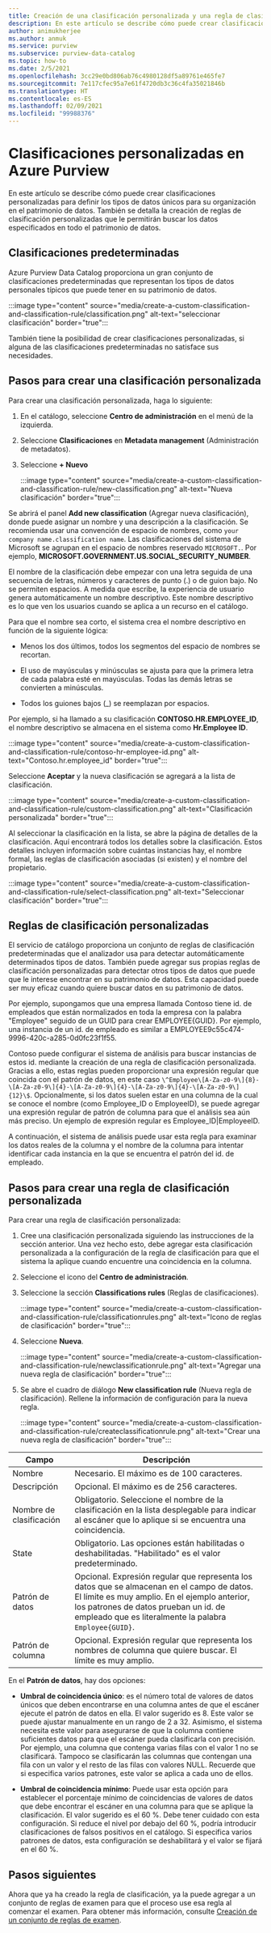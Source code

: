 ```yaml
---
title: Creación de una clasificación personalizada y una regla de clasificación (versión preliminar)
description: En este artículo se describe cómo puede crear clasificaciones personalizadas para definir los tipos de datos únicos para su organización en el patrimonio de datos. También se detalla la creación de reglas de clasificación personalizadas que le permitirán buscar los datos especificados en todo el patrimonio de datos.
author: animukherjee
ms.author: anmuk
ms.service: purview
ms.subservice: purview-data-catalog
ms.topic: how-to
ms.date: 2/5/2021
ms.openlocfilehash: 3cc29e0bd806ab76c4980128df5a89761e465fe7
ms.sourcegitcommit: 7e117cfec95a7e61f4720db3c36c4fa35021846b
ms.translationtype: HT
ms.contentlocale: es-ES
ms.lasthandoff: 02/09/2021
ms.locfileid: "99988376"
---
```

# <a name="custom-classifications-in-azure-purview"></a>Clasificaciones personalizadas en Azure Purview 

En este artículo se describe cómo puede crear clasificaciones personalizadas para definir los tipos de datos únicos para su organización en el patrimonio de datos. También se detalla la creación de reglas de clasificación personalizadas que le permitirán buscar los datos especificados en todo el patrimonio de datos.

## <a name="default-classifications"></a>Clasificaciones predeterminadas

Azure Purview Data Catalog proporciona un gran conjunto de clasificaciones predeterminadas que representan los tipos de datos personales típicos que puede tener en su patrimonio de datos.

:::image type="content" source="media/create-a-custom-classification-and-classification-rule/classification.png" alt-text="seleccionar clasificación" border="true":::

También tiene la posibilidad de crear clasificaciones personalizadas, si alguna de las clasificaciones predeterminadas no satisface sus necesidades.

## <a name="steps-to-create-a-custom-classification"></a>Pasos para crear una clasificación personalizada

Para crear una clasificación personalizada, haga lo siguiente:

1. En el catálogo, seleccione **Centro de administración** en el menú de la izquierda.

2. Seleccione **Clasificaciones** en **Metadata management** (Administración de metadatos).

3. Seleccione **+ Nuevo**

    :::image type="content" source="media/create-a-custom-classification-and-classification-rule/new-classification.png" alt-text="Nueva clasificación" border="true":::

Se abrirá el panel **Add new classification** (Agregar nueva clasificación), donde puede asignar un nombre y una descripción a la clasificación. Se recomienda usar una convención de espacio de nombres, como `your company name.classification name`.
Las clasificaciones del sistema de Microsoft se agrupan en el espacio de nombres reservado `MICROSOFT.`. Por ejemplo, **MICROSOFT.GOVERNMENT.US.SOCIAL\_SECURITY\_NUMBER**.

El nombre de la clasificación debe empezar con una letra seguida de una secuencia de letras, números y caracteres de punto (.) o de guion bajo.
No se permiten espacios. A medida que escribe, la experiencia de usuario genera automáticamente un nombre descriptivo. Este nombre descriptivo es lo que ven los usuarios cuando se aplica a un recurso en el catálogo.

Para que el nombre sea corto, el sistema crea el nombre descriptivo en función de la siguiente lógica:

- Menos los dos últimos, todos los segmentos del espacio de nombres se recortan.

- El uso de mayúsculas y minúsculas se ajusta para que la primera letra de cada palabra esté en mayúsculas. Todas las demás letras se convierten a minúsculas.

- Todos los guiones bajos (\_) se reemplazan por espacios.

Por ejemplo, si ha llamado a su clasificación **CONTOSO.HR.EMPLOYEE\_ID**, el nombre descriptivo se almacena en el sistema como **Hr.Employee ID**.

:::image type="content" source="media/create-a-custom-classification-and-classification-rule/contoso-hr-employee-id.png" alt-text="Contoso.hr.employee_id" border="true":::

Seleccione **Aceptar** y la nueva clasificación se agregará a la lista de clasificación.

:::image type="content" source="media/create-a-custom-classification-and-classification-rule/custom-classification.png" alt-text="Clasificación personalizada" border="true":::

Al seleccionar la clasificación en la lista, se abre la página de detalles de la clasificación. Aquí encontrará todos los detalles sobre la clasificación.
Estos detalles incluyen información sobre cuántas instancias hay, el nombre formal, las reglas de clasificación asociadas (si existen) y el nombre del propietario.

:::image type="content" source="media/create-a-custom-classification-and-classification-rule/select-classification.png" alt-text="Seleccionar clasificación" border="true":::

## <a name="custom-classification-rules"></a>Reglas de clasificación personalizadas

El servicio de catálogo proporciona un conjunto de reglas de clasificación predeterminadas que el analizador usa para detectar automáticamente determinados tipos de datos. También puede agregar sus propias reglas de clasificación personalizadas para detectar otros tipos de datos que puede que le interese encontrar en su patrimonio de datos. Esta capacidad puede ser muy eficaz cuando quiere buscar datos en su patrimonio de datos.

Por ejemplo, supongamos que una empresa llamada Contoso tiene id. de empleados que están normalizados en toda la empresa con la palabra \"Employee\" seguido de un GUID para crear EMPLOYEE{GUID}. Por ejemplo, una instancia de un id. de empleado es similar a EMPLOYEE9c55c474-9996-420c-a285-0d0fc23f1f55.

Contoso puede configurar el sistema de análisis para buscar instancias de estos id. mediante la creación de una regla de clasificación personalizada. Gracias a ello, estas reglas pueden proporcionar una expresión regular que coincida con el patrón de datos, en este caso `\^Employee\[A-Za-z0-9\]{8}-\[A-Za-z0-9\]{4}-\[A-Za-z0-9\]{4}-\[A-Za-z0-9\]{4}-\[A-Za-z0-9\]{12}\$`. Opcionalmente, si los datos suelen estar en una columna de la cual se conoce el nombre (como Employee\_ID o EmployeeID), se puede agregar una expresión regular de patrón de columna para que el análisis sea aún más preciso. Un ejemplo de expresión regular es Employee\_ID\|EmployeeID.

A continuación, el sistema de análisis puede usar esta regla para examinar los datos reales de la columna y el nombre de la columna para intentar identificar cada instancia en la que se encuentra el patrón del id. de empleado.

## <a name="steps-to-create-a-custom-classification-rule"></a>Pasos para crear una regla de clasificación personalizada

Para crear una regla de clasificación personalizada:

1. Cree una clasificación personalizada siguiendo las instrucciones de la sección anterior. Una vez hecho esto, debe agregar esta clasificación personalizada a la configuración de la regla de clasificación para que el sistema la aplique cuando encuentre una coincidencia en la columna.

2. Seleccione el icono del **Centro de administración**.

3. Seleccione la sección **Classifications rules** (Reglas de clasificaciones).

    :::image type="content" source="media/create-a-custom-classification-and-classification-rule/classificationrules.png" alt-text="Icono de reglas de clasificación" border="true":::

4. Seleccione **Nueva**.

    :::image type="content" source="media/create-a-custom-classification-and-classification-rule/newclassificationrule.png" alt-text="Agregar una nueva regla de clasificación" border="true":::

5. Se abre el cuadro de diálogo **New classification rule** (Nueva regla de clasificación). Rellene la información de configuración para la nueva regla.

    :::image type="content" source="media/create-a-custom-classification-and-classification-rule/createclassificationrule.png" alt-text="Crear una nueva regla de clasificación" border="true":::

|Campo     |Descripción  |
|---------|---------|
|Nombre   |    Necesario. El máximo es de 100 caracteres.    |
|Descripción      |Opcional. El máximo es de 256 caracteres.    |
|Nombre de clasificación    | Obligatorio. Seleccione el nombre de la clasificación en la lista desplegable para indicar al escáner que lo aplique si se encuentra una coincidencia.        |
|State   |  Obligatorio. Las opciones están habilitadas o deshabilitadas. "Habilitado" es el valor predeterminado.    |
|Patrón de datos    |Opcional. Expresión regular que representa los datos que se almacenan en el campo de datos. El límite es muy amplio. En el ejemplo anterior, los patrones de datos prueban un id. de empleado que es literalmente la palabra `Employee{GUID}`.  |
|Patrón de columna    |Opcional. Expresión regular que representa los nombres de columna que quiere buscar. El límite es muy amplio.          |

En el **Patrón de datos**, hay dos opciones:

- **Umbral de coincidencia único**: es el número total de valores de datos únicos que deben encontrarse en una columna antes de que el escáner ejecute el patrón de datos en ella. El valor sugerido es 8. Este valor se puede ajustar manualmente en un rango de 2 a 32. Asimismo, el sistema necesita este valor para asegurarse de que la columna contiene suficientes datos para que el escáner pueda clasificarla con precisión. Por ejemplo, una columna que contenga varias filas con el valor 1 no se clasificará. Tampoco se clasificarán las columnas que contengan una fila con un valor y el resto de las filas con valores NULL. Recuerde que si especifica varios patrones, este valor se aplica a cada uno de ellos.

- **Umbral de coincidencia mínimo**: Puede usar esta opción para establecer el porcentaje mínimo de coincidencias de valores de datos que debe encontrar el escáner en una columna para que se aplique la clasificación. El valor sugerido es el 60 %. Debe tener cuidado con esta configuración. Si reduce el nivel por debajo del 60 %, podría introducir clasificaciones de falsos positivos en el catálogo. Si especifica varios patrones de datos, esta configuración se deshabilitará y el valor se fijará en el 60 %.

## <a name="next-steps"></a>Pasos siguientes

Ahora que ya ha creado la regla de clasificación, ya la puede agregar a un conjunto de reglas de examen para que el proceso use esa regla al comenzar el examen. Para obtener más información, consulte [Creación de un conjunto de reglas de examen](create-a-scan-rule-set.md).
